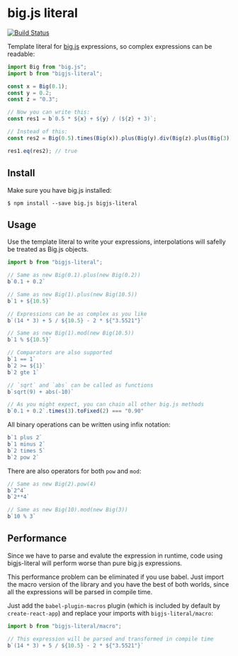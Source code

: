 # big.js literal

[![Build Status](https://travis-ci.org/reu/bigjs-literal.png)](https://travis-ci.org/reu/bigjs-literal)

Template literal for [big.js](https://github.com/MikeMcl/big.js/) expressions, so complex expressions can be readable:

```javascript
import Big from "big.js";
import b from "bigjs-literal";

const x = Big(0.1);
const y = 0.2;
const z = "0.3";

// Now you can write this:
const res1 = b`0.5 * ${x} + ${y} / (${z} + 3)`;

// Instead of this:
const res2 = Big(0.5).times(Big(x)).plus(Big(y).div(Big(z).plus(Big(3))));

res1.eq(res2); // true
```

## Install

Make sure you have big.js installed:

```shell
$ npm install --save big.js bigjs-literal
```

## Usage

Use the template literal to write your expressions, interpolations will safelly be treated as Big.js objects.

```javascript
import b from "bigjs-literal";

// Same as new Big(0.1).plus(new Big(0.2))
b`0.1 + 0.2`

// Same as new Big(1).plus(new Big(10.5))
b`1 + ${10.5}`

// Expressions can be as complex as you like
b`(14 * 3) + 5 / ${10.5} - 2 * ${"3.5521"}`

// Same as new Big(1).mod(new Big(10.5))
b`1 % ${10.5}`

// Comparators are also supported
b`1 == 1`
b`2 >= ${1}`
b`2 gte 1`

// `sqrt` and `abs` can be called as functions
b`sqrt(9) + abs(-10)`

// As you might expect, you can chain all other big.js methods
b`0.1 + 0.2`.times(3).toFixed(2) === "0.90"
```

All binary operations can be written using infix notation:

```javascript
b`1 plus 2`
b`1 minus 2`
b`2 times 5`
b`2 pow 2`
```

There are also operators for both `pow` and `mod`:
```javascript
// Same as new Big(2).pow(4)
b`2^4`
b`2**4`

// Same as new Big(10).mod(new Big(3))
b`10 % 3`
```

## Performance

Since we have to parse and evalute the expression in runtime, code using bigjs-literal
will perform worse than pure big.js expressions.

This performance problem can be eliminated if you use babel. Just import the macro version of the library
and you have the best of both worlds, since all the expressions will be parsed in compile time.

Just add the `babel-plugin-macros` plugin (which is included by default by `create-react-app`) and replace your imports with `bigjs-literal/macro`:

```javascript
import b from "bigjs-literal/macro";

// This expression will be parsed and transformed in compile time
b`(14 * 3) + 5 / ${10.5} - 2 * ${"3.5521"}`
```
